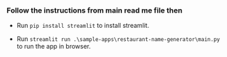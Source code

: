 ### Follow the instructions from main read me file then

- Run ```pip install streamlit``` to install streamlit.

- Run ```streamlit run .\sample-apps\restaurant-name-generator\main.py``` to run the app in browser.